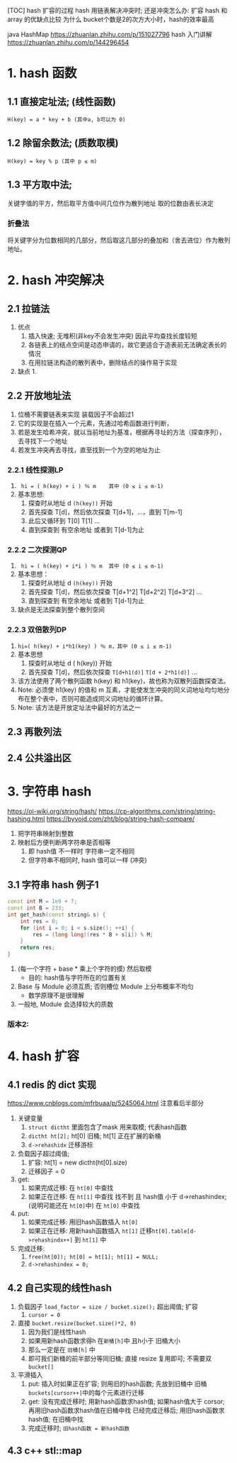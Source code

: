 [TOC]
hash 扩容的过程
hash 用链表解决冲突时; 还是冲突怎么办: 扩容
hash 和 array 的优缺点比较
为什么 bucket个数是2的次方大小时，hash的效率最高

java HashMap  https://zhuanlan.zhihu.com/p/151027796
hash 入门讲解 https://zhuanlan.zhihu.com/p/144296454

# 1. hash 函数
## 1.1 直接定址法; (线性函数)
`H(key) = a * key + b (其中a, b可以为 0)`

## 1.2 除留余数法; (质数取模)
`H(key) = key % p (其中 p ≤ m)`

## 1.3 平方取中法;
关键字值的平方，然后取平方值中间几位作为散列地址
取的位数由表长决定

### 折叠法
将关键字分为位数相同的几部分，然后取这几部分的叠加和（舍去进位）作为散列地址。

# 2. hash 冲突解决
## 2.1 拉链法
1. 优点
    1. 插入快速; 无堆积(非key不会发生冲突) 因此平均查找长度较短
    2. 各链表上的结点空间是动态申请的，故它更适合于造表前无法确定表长的情况
    3. 在用拉链法构造的散列表中，删除结点的操作易于实现
2. 缺点
    1. 
## 2.2 开放地址法
1. 位桶不需要链表来实现 装载因子不会超过1
2. 它的实现是在插入一个元素，先通过哈希函数进行判断，
3. 若是发生哈希冲突，就以当前地址为基准，根据再寻址的方法（探查序列），去寻找下一个地址
4. 若发生冲突再去寻找，直至找到一个为空的地址为止

### 2.2.1 线性探测LP
1. ` hi = ( h(key) + i ) ％ m    其中 (0 ≤ i ≤ m-1)`
2. 基本思想:
    1. 探查时从地址 d `(h(key))` 开始
    2. 首先探查 T[d]，然后依次探查 T[d+1]，…，直到 T[m-1]
    3. 此后又循环到 T[0] T[1] ...
    4. 直到探查到 有空余地址 或者到 T[d-1]为止

### 2.2.2 二次探测QP
1. ` hi = ( h(key) + i*i ) ％ m  其中 (0 ≤ i ≤ m-1)`
2. 基本思想： 
    1. 探查时从地址 d `(h(key))` 开始
    2. 首先探查 T[d]，然后依次探查 T[d+1^2] T[d+2^2] T[d+3^2] ...
    3. 直到探查到 有空余地址 或者到 T[d-1]为止
3. 缺点是无法探查到整个散列空间

### 2.2.3 双倍散列DP
1. `hi=( h(key) + i*h1(key) ) ％ m，其中 (0 ≤ i ≤ m-1)` 
2. 基本思想 
    1. 探查时从地址 d ( h(key)) 开始
    2. 首先探查 T[d]，然后依次探查 `T[d+h1(d)]` `T[d + 2*h1(d)]` ...
3. 该方法使用了两个散列函数 h(key) 和 h1(key)，故也称为双散列函数探查法。
4. Note: 必须使 h1(key) 的值和 m 互素，才能使发生冲突的同义词地址均匀地分布在整个表中，否则可能造成同义词地址的循环计算。
5. Note: 该方法是开放定址法中最好的方法之一

## 2.3 再散列法

## 2.4 公共溢出区

# 3. 字符串 hash
https://oi-wiki.org/string/hash/
https://cp-algorithms.com/string/string-hashing.html
https://byvoid.com/zht/blog/string-hash-compare/

1. 把字符串映射到整数
2. 映射后方便判断两字符串是否相等
    1. 即 hash值 不一样时 字符串一定不相同
    2. 但字符串不相同时, hash 值可以一样 (冲突)
## 3.1 字符串 hash 例子1
```c++
const int M = 1e9 + 7;
const int B = 233;
int get_hash(const string& s) {
    int res = 0;
    for (int i = 0; i < s.size(); ++i) {
        res = (long long)(res * B + s[i]) % M;
    }
    return res;
}
```
1. (每一个字符 + base * 乘上个字符的摸) 然后取模
    + 目的: hash值与字符所在的位置有关
2. Base 与 Module 必须互质; 否则槽位 Module 上分布概率不均匀
    + 数学原理不是很理解
3. 一般地, Module 会选择较大的质数

### 版本2:


# 4. hash 扩容
## 4.1 redis 的 dict 实现
https://www.cnblogs.com/mfrbuaa/p/5245064.html
注意看后半部分
1. 关键变量
    1. `struct dictht` 里面包含了mask 用来取模; 代表hash函数
    2. `dictht ht[2];` ht[0] 旧桶; ht[1] 正在扩展的新桶
    3. `d->rehashidx` 迁移游标
2. 负载因子超过阈值;
    1. 扩容: ht[1] = new dictht(ht[0].size)
    2. 迁移因子 = 0
3. get:
    1. 如果完成迁移: 在 `ht[0]` 中查找
    2. 如果正在迁移: 在 `ht[1]` 中查找
                     找不到 且 hash值 小于 d->rehashindex; (说明可能还在 `ht[0]`中)
                     在 `ht[0]` 中查找
4. put:
    1. 如果完成迁移: 用旧hash函数插入 `ht[0]` 
    2. 如果正在迁移: 用新hash函数插入 `ht[1]`
                 迁移`ht[0].table[d->rehashindx++]` 到 `ht[1]` 中
5. 完成迁移: 
    1. `free(ht[0]); ht[0] = ht[1]; ht[1] = NULL;`
    2. `d->rehashindex = 0;`

## 4.2 自己实现的线性hash
1. 负载因子 `load_factor = size / bucket.size();` 超出阈值; 扩容
    1. `cursor = 0`
2. 直接 `bucket.resize(bucket.size()*2, 0)`
    1. 因为我们是线性hash
    2. 如果用新hash函数求得h 在`新桶[h]`中 且h小于 旧桶大小
    3. 那么一定是在 `旧桶[h]` 中
    4. 即可我们新桶的前半部分等同旧桶; 直接 resize 复用即可; 不需要双`bucket[]`
3. 平滑插入
    1. put: 插入时如果正在扩容; 则用旧的hash函数; 先放到旧桶中
            旧桶`buckets[cursor++]`中的每个元素进行迁移
    2. get: 没有完成迁移时; 用新hash函数求hash值; 如果hash值大于 corsor; 再用旧hash函数求hash值在旧桶中找
            已经完成迁移后; 用旧hash函数求hash值; 在旧桶中找
    3. 完成迁移时; `旧hash函数 = 新hash函数`

## 4.3 c++ stl::map